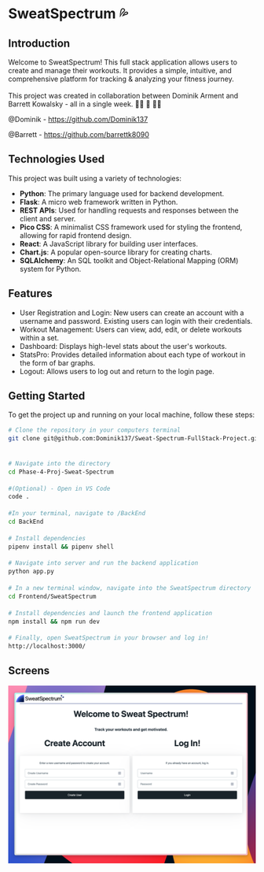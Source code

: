 # SweatSpectrum 💦

## Introduction

Welcome to SweatSpectrum! This full stack application allows users to create and manage their workouts. It provides a simple, intuitive, and comprehensive platform for tracking & analyzing your fitness journey.
<br><br>This project was created in collaboration between Dominik Arment and Barrett Kowalsky - all in a single week. 🚵‍♀️ 🙌 🏋️‍♂️

@Dominik - https://github.com/Dominik137

@Barrett - https://github.com/barrettk8090

## Technologies Used

This project was built using a variety of technologies:

- **Python**: The primary language used for backend development.
- **Flask**: A micro web framework written in Python.
- **REST APIs**: Used for handling requests and responses between the client and server.
- **Pico CSS**: A minimalist CSS framework used for styling the frontend, allowing for rapid frontend design.
- **React**: A JavaScript library for building user interfaces.
- **Chart.js**: A popular open-source library for creating charts.
- **SQLAlchemy**: An SQL toolkit and Object-Relational Mapping (ORM) system for Python.

## Features

- User Registration and Login: New users can create an account with a username and password. Existing users can login with their credentials.
- Workout Management: Users can view, add, edit, or delete workouts within a set.
- Dashboard: Displays high-level stats about the user's workouts.
- StatsPro: Provides detailed information about each type of workout in the form of bar graphs.
- Logout: Allows users to log out and return to the login page.

## Getting Started

To get the project up and running on your local machine, follow these steps:

```bash
# Clone the repository in your computers terminal
git clone git@github.com:Dominik137/Sweat-Spectrum-FullStack-Project.git


# Navigate into the directory
cd Phase-4-Proj-Sweat-Spectrum

#(Optional) - Open in VS Code
code .

#In your terminal, navigate to /BackEnd
cd BackEnd

# Install dependencies
pipenv install && pipenv shell

# Navigate into server and run the backend application
python app.py

# In a new terminal window, navigate into the SweatSpectrum directory
cd Frontend/SweatSpectrum

# Install dependencies and launch the frontend application
npm install && npm run dev

# Finally, open SweatSpectrum in your browser and log in!
http://localhost:3000/

```

## Screens

![SweatSpectrum Landing Page with Create Account and Login](<Screenshot 2024-01-25 at 4.34.11 PM.png>)
